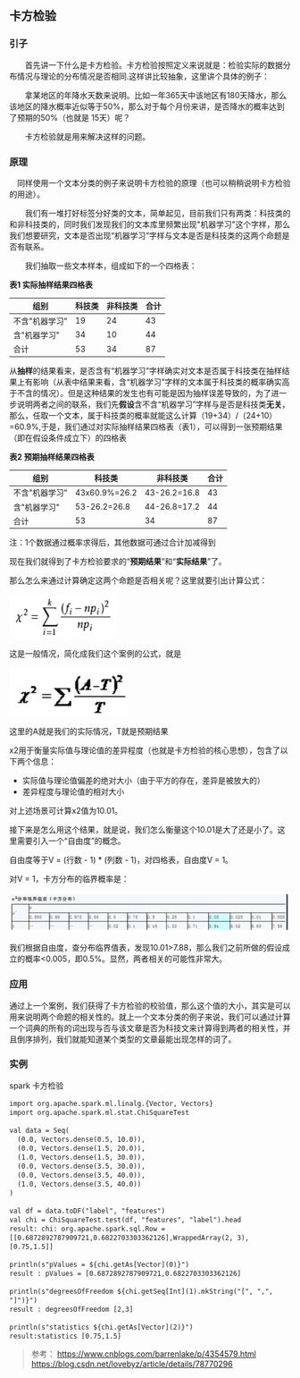 ## 卡方检验

### 引子

　　首先讲一下什么是卡方检验。卡方检验按照定义来说就是：检验实际的数据分布情况与理论的分布情况是否相同.这样讲比较抽象，这里讲个具体的例子：

　　拿某地区的年降水天数来说明。比如一年365天中该地区有180天降水，那么该地区的降水概率近似等于50%，那么对于每个月份来讲，是否降水的概率达到了预期的50%（也就是 15天）呢？

　　卡方检验就是用来解决这样的问题。

### 原理

　同样使用一个文本分类的例子来说明卡方检验的原理（也可以稍稍说明卡方检验的用途）。

　　我们有一堆打好标签分好类的文本，简单起见，目前我们只有两类：科技类的和非科技类的，同时我们发现我们的文本库里频繁出现"机器学习"这个字样，那么我们想要研究，文本是否出现“机器学习”字样与文本是否是科技类的这两个命题是否有联系。

　　我们抽取一些文本样本，组成如下的一个四格表：

**表1 实际抽样结果四格表**

|组别 | 科技类 | 非科技类 | 合计
| - | - | - | - |
|不含"机器学习" | 19| 24| 43
|含"机器学习" | 34 | 10 | 44
|合计 | 53 | 34 | 87

  从**抽样**的结果看来，是否含有“机器学习”字样确实对文本是否属于科技类在抽样结果上有影响（从表中结果来看，含“机器学习”字样的文本属于科技类的概率确实高于不含的情况）。但是这种结果的发生也有可能是因为抽样误差导致的，为了进一步说明两者之间的联系，我们先**假设**含不含“机器学习”字样与是否是科技类**无关**，那么，任取一个文本，属于科技类的概率就能这么计算（19+34）/（24+10）=60.9%,于是，我们通过对实际抽样结果四格表（表1），可以得到一张预期结果（即在假设条件成立下）的四格表

**表2 预期抽样结果四格表**

|组别 | 科技类 | 非科技类 | 合计
| - | - | - | - |
|不含"机器学习" | 43x60.9%=26.2|43-26.2=16.8| 43
|含"机器学习" | 53-26.2=26.8 | 44-26.8=17.2 | 44
|合计 | 53 | 34 | 87

注：1个数据通过概率求得后，其他数据可通过合计加减得到

现在我们就得到了卡方检验要求的“**预期结果**”和“**实际结果**”了。

那么怎么来通过计算确定这两个命题是否相关呢？这里就要引出计算公式：

![a1](https://github.com/yueyuanyang/knowledge/blob/master/ML/algorithm/img/a1.png)

这是一般情况，简化成我们这个案例的公式，就是

![a2](https://github.com/yueyuanyang/knowledge/blob/master/ML/algorithm/img/a2.png)

这里的A就是我们的实际情况，T就是预期结果

x2用于衡量实际值与理论值的差异程度（也就是卡方检验的核心思想），包含了以下两个信息：

- 实际值与理论值偏差的绝对大小（由于平方的存在，差异是被放大的）
- 差异程度与理论值的相对大小

对上述场景可计算x2值为10.01。

接下来是怎么用这个结果，就是说，我们怎么衡量这个10.01是大了还是小了。这里需要引入一个“自由度”的概念。

自由度等于V = (行数 - 1) * (列数 - 1)，对四格表，自由度V = 1。

对V = 1，卡方分布的临界概率是：

![a3](https://github.com/yueyuanyang/knowledge/blob/master/ML/algorithm/img/a3.png)

我们根据自由度，查分布临界值表，发现10.01>7.88，那么我们之前所做的假设成立的概率<0.005，即0.5%。显然，两者相关的可能性非常大。

### 应用

通过上一个案例，我们获得了卡方检验的校验值，那么这个值的大小，其实是可以用来说明两个命题的相关性的。就上一个文本分类的例子来说，我们可以通过计算一个词典的所有的词出现与否与该文章是否为科技文来计算得到两者的相关性，并且倒序排列，我们就能知道某个类型的文章最能出现怎样的词了。

### 实例

spark 卡方检验

```
import org.apache.spark.ml.linalg.{Vector, Vectors}
import org.apache.spark.ml.stat.ChiSquareTest

val data = Seq(
  (0.0, Vectors.dense(0.5, 10.0)),
  (0.0, Vectors.dense(1.5, 20.0)),
  (1.0, Vectors.dense(1.5, 30.0)),
  (0.0, Vectors.dense(3.5, 30.0)),
  (0.0, Vectors.dense(3.5, 40.0)),
  (1.0, Vectors.dense(3.5, 40.0))
)

val df = data.toDF("label", "features")
val chi = ChiSquareTest.test(df, "features", "label").head
result: chi: org.apache.spark.sql.Row = [[0.6872892787909721,0.6822703303362126],WrappedArray(2, 3),[0.75,1.5]]

println(s"pValues = ${chi.getAs[Vector](0)}")
result : pValues = [0.6872892787909721,0.6822703303362126]

println(s"degreesOfFreedom ${chi.getSeq[Int](1).mkString("[", ",", "]")}")
result : degreesOfFreedom [2,3]

println(s"statistics ${chi.getAs[Vector](2)}")
result:statistics [0.75,1.5]

```
> 参考： https://www.cnblogs.com/barrenlake/p/4354579.html
https://blog.csdn.net/lovebyz/article/details/78770296


